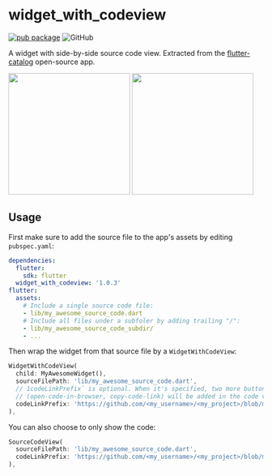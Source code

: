 # widget_with_codeview

[![pub package](https://img.shields.io/pub/v/widget_with_codeview.svg)](https://pub.dartlang.org/packages/widget_with_codeview)
![GitHub](https://img.shields.io/github/license/x-wei/widget_with_codeview.svg)

A widget with side-by-side source code view. Extracted from the
[flutter-catalog](https://github.com/X-Wei/flutter_catalog/) open-source app.

<img src="https://github.com/X-Wei/flutter_catalog/blob/master/screenshots/Screenshot_1541613193.png?raw=true" width="240px" />
<img src="https://github.com/X-Wei/flutter_catalog/blob/master/screenshots/Screenshot_1541613197.png?raw=true" width="240px" />

## Usage

First make sure to add the source file to the app's assets by editing `pubspec.yaml`:

```yaml
dependencies:
  flutter:
    sdk: flutter
  widget_with_codeview: '1.0.3'
flutter:
  assets:
    # Include a single source code file:
    - lib/my_awesome_source_code.dart
    # Include all files under a subfoler by adding trailing "/":
    - lib/my_awesome_source_code_subdir/
    - ...
```

Then wrap the widget from that source file by a `WidgetWithCodeView`:

```dart
WidgetWithCodeView(
  child: MyAwesomeWidget(),
  sourceFilePath: 'lib/my_awesome_source_code.dart',
  // 1codeLinkPrefix` is optional. When it's specified, two more buttons
  // (open-code-in-browser, copy-code-link) will be added in the code view.
  codeLinkPrefix: 'https://github.com/<my_username>/<my_project>/blob/master/',
),
```

You can also choose to only show the code:

```dart
SourceCodeView(
  sourceFilePath: 'lib/my_awesome_source_code.dart',
  codeLinkPrefix: 'https://github.com/<my_username>/<my_project>/blob/master/',
),
```

